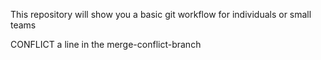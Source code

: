This repository will show you a basic git workflow for individuals or small teams

CONFLICT a line in the merge-conflict-branch 
